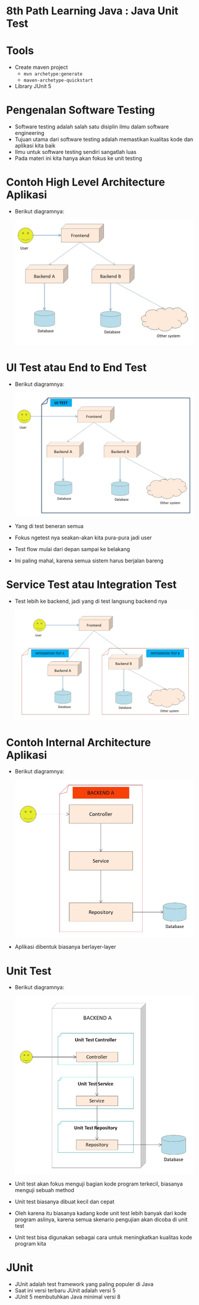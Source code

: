 # 8th Path Learning Java : Java Unit Test

# Tools

- Create maven project
  - `mvn archetype:generate`
  - `maven-archetype-quickstart`
- Library JUnit 5

# Pengenalan Software Testing

- Software testing adalah salah satu disiplin ilmu dalam software engineering
- Tujuan utama dari software testing adalah memastikan kualitas kode dan aplikasi kita baik
- Ilmu untuk software testing sendiri sangatlah luas
- Pada materi ini kita hanya akan fokus ke unit testing

# Contoh High Level Architecture Aplikasi

- Berikut diagramnya:

  ![High_Level_Architecture](img/high-architecture.jpg)

# UI Test atau End to End Test

- Berikut diagramnya:

  ![UI_Test](img/ui-test.jpg)

- Yang di test beneran semua
- Fokus ngetest nya seakan-akan kita pura-pura jadi user
- Test flow mulai dari depan sampai ke belakang
- Ini paling mahal, karena semua sistem harus berjalan bareng

# Service Test atau Integration Test

- Test lebih ke backend, jadi yang di test langsung backend nya

  ![Integration_Test](img/integration-test.jpg)

# Contoh Internal Architecture Aplikasi

- Berikut diagramnya:

  ![Internal_Architecture](img/internal-architecture.jpg)

- Aplikasi dibentuk biasanya berlayer-layer

# Unit Test

- Berikut diagramnya:

  ![Unit_Test](img/unit-test.jpg)

- Unit test akan fokus menguji bagian kode program terkecil, biasanya menguji sebuah method
- Unit test biasanya dibuat kecil dan cepat
- Oleh karena itu biasanya kadang kode unit test lebih banyak dari kode program aslinya, karena semua skenario pengujian akan dicoba di unit test
- Unit test bisa digunakan sebagai cara untuk meningkatkan kualitas kode program kita

# JUnit

- JUnit adalah test framework yang paling populer di Java
- Saat ini versi terbaru JUnit adalah versi 5
- JUnit 5 membutuhkan Java minimal versi 8
